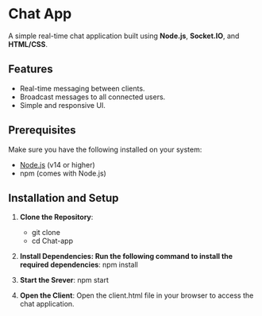 # Chat App

A simple real-time chat application built using **Node.js**, **Socket.IO**, and **HTML/CSS**.

## Features

- Real-time messaging between clients.
- Broadcast messages to all connected users.
- Simple and responsive UI.

## Prerequisites

Make sure you have the following installed on your system:

- [Node.js](https://nodejs.org/) (v14 or higher)
- npm (comes with Node.js)

## Installation and Setup

1. **Clone the Repository**:

   - git clone <repository-url>
   - cd Chat-app

2. **Install Dependencies: Run the following command to install the required dependencies**:
   npm install

3. **Start the Srever**:
   npm start

4. **Open the Client**:
   Open the client.html file in your browser to access the chat application.
